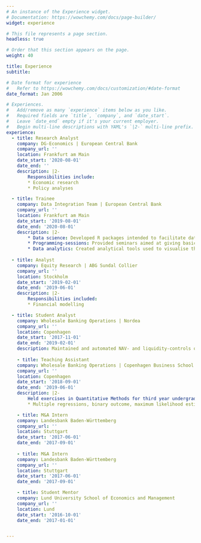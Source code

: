 ```yaml
---
# An instance of the Experience widget.
# Documentation: https://wowchemy.com/docs/page-builder/
widget: experience

# This file represents a page section.
headless: true

# Order that this section appears on the page.
weight: 40

title: Experience
subtitle:

# Date format for experience
#   Refer to https://wowchemy.com/docs/customization/#date-format
date_format: Jan 2006

# Experiences.
#   Add/remove as many `experience` items below as you like.
#   Required fields are `title`, `company`, and `date_start`.
#   Leave `date_end` empty if it's your current employer.
#   Begin multi-line descriptions with YAML's `|2-` multi-line prefix.
experience:
  - title: Research Analyst 
    company: DG-Economics | European Central Bank 
    company_url: ''
    location: Frankfurt am Main
    date_start: '2020-08-01'
    date_end: ''
    description: |2-
        Responsibilities include:
        * Economic research
        * Policy analyses

  - title: Trainee 
    company: Data Integration Team | European Central Bank
    company_url: ''
    location: Frankfurt am Main
    date_start: '2019-08-01'
    date_end: '2020-08-01'
    description: |2-
        * Data science: Developed R packages intended to facilitate data retrieval and  data visualisation.
        * Programming-sessions: Provided seminars aimed at giving basic grounding in the use of modern data and programming tools for colleagues at ECB.
        * Data analytics: Created analytical tools used to visualise the latest economic developments.
        
  - title: Analyst 
    company: Equity Research | ABG Sundal Collier 
    company_url: ''
    location: Stockholm
    date_start: '2019-02-01'
    date_end: '2019-06-01'
    description: |2-
        Responsibilities included:
        * Financial modelling

  - title: Student Analyst 
    company: Wholesale Banking Operations | Nordea 
    company_url: ''
    location: Copenhagen
    date_start: '2017-11-01'
    date_end: '2019-02-01'
    description: Maintained and automated NAV- and liquidity-controls on Danish investment funds.
  
    - title: Teaching Assistant
    company: Wholesale Banking Operations | Copenhagen Business School 
    company_url: ''
    location: Copenhagen
    date_start: '2018-09-01'
    date_end: '2019-06-01'
    description: |2-
        Held exercises in Quantitative Methods for third year undergraduate students. Estimation techniques included:
        * Multiple regressions, binary outcome, maximum likelihood estimation and panel regressions

    - title: M&A Intern
    company: Landesbank Baden-Württemberg 
    company_url: ''
    location: Stuttgart
    date_start: '2017-06-01'
    date_end: '2017-09-01'
    
    - title: M&A Intern
    company: Landesbank Baden-Württemberg 
    company_url: ''
    location: Stuttgart
    date_start: '2017-06-01'
    date_end: '2017-09-01'

    - title: Student Mentor
    company: Lund University School of Economics and Management  
    company_url: ''
    location: Lund
    date_start: '2016-10-01'
    date_end: '2017-01-01'


---
```

